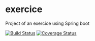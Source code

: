 # exercice
Project of an exercice using Spring boot

[![Build Status](https://travis-ci.com/tiagofvalerio/spotify-exercice.svg?branch=master)](https://travis-ci.com/tiagofvalerio/spotify-exercice)
[![Coverage Status](https://coveralls.io/repos/github/tiagofvalerio/spotify-exercice/badge.svg?branch=master)](https://coveralls.io/github/tiagofvalerio/spotify-exercice?branch=master)
